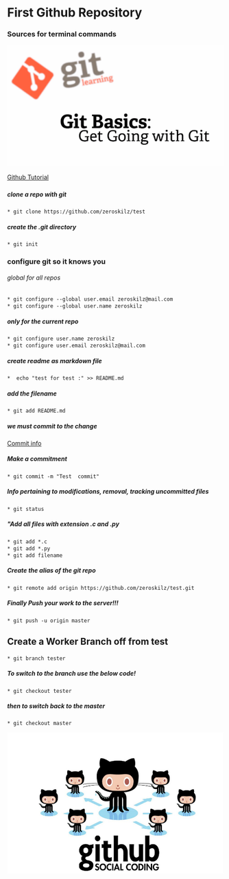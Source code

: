 # First Github Repository
### Sources for terminal commands
![Github Logo](https://github.com/zeroskilz/test/blob/master/image/gitscm.png)

[Github Tutorial](https://git-scm.com/book/en/v2/Git-Basics-Recording-Changes-to-the-Repository)



### 
<!--!"*"[RESERVED FOR MD ATTRIBUTES"*"] -->
<!--![Github $main{Rulz}]( " ")
![Github Logo]("lorem")
###### headers 1-6
-->
 
##### clone a repo with git 
    * git clone https://github.com/zeroskilz/test

##### create the .git directory
    * git init

### configure git so it knows you
###### global for all repos
    * git configure --global user.email zeroskilz@mail.com
    * git configure --global user.name zeroskilz

##### only for the current repo
    * git configure user.name zeroskilz
    * git configure user.email zeroskilz@mail.com

##### create readme as markdown file
    *  echo "test for test :" >> README.md
##### add the filename
    * git add README.md
##### we must commit to the change 
[Commit info](https://git-scm.com/docs/git-commit)
##### Make a commitment
    * git commit -m "Test  commit"

##### Info pertaining to modifications, removal, tracking uncommitted files  
    * git status

##### "Add all files with extension .c and .py
    * git add *.c
    * git add *.py
    * git add filename


##### Create the alias of the git repo 
    * git remote add origin https://github.com/zeroskilz/test.git
##### Finally Push your work to the server!!! 
    * git push -u origin master
  
## Create a Worker Branch off from test
    * git branch tester
##### To switch to the branch use the below code!
    * git checkout tester
##### then to switch back to the master
    * git checkout master




![Github Logo](https://github.com/zeroskilz/test/blob/master/image/images.duckduckgo.com.jpeg "Social Coding")

<!-- finito -->

